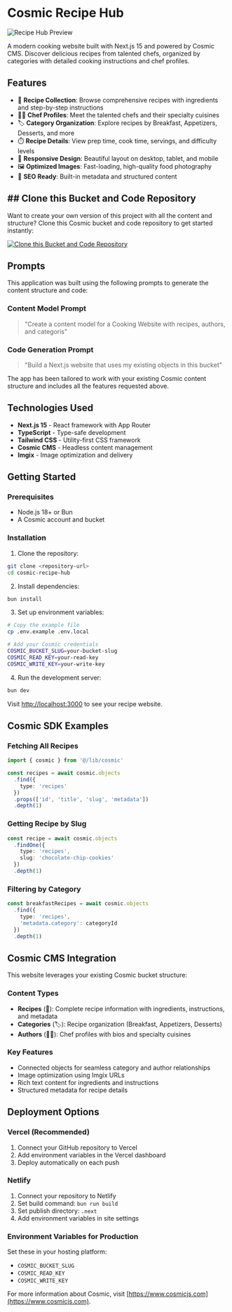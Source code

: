 # Cosmic Recipe Hub

![Recipe Hub Preview](https://imgix.cosmicjs.com/58afc790-7943-11f0-a051-23c10f41277a-photo-1499636136210-6f4ee915583e-1755199060454.jpg?w=1200&h=300&fit=crop&auto=format,compress)

A modern cooking website built with Next.js 15 and powered by Cosmic CMS. Discover delicious recipes from talented chefs, organized by categories with detailed cooking instructions and chef profiles.

## Features

- 🍳 **Recipe Collection**: Browse comprehensive recipes with ingredients and step-by-step instructions
- 👨‍🍳 **Chef Profiles**: Meet the talented chefs and their specialty cuisines
- 🏷️ **Category Organization**: Explore recipes by Breakfast, Appetizers, Desserts, and more
- ⏱️ **Recipe Details**: View prep time, cook time, servings, and difficulty levels
- 📱 **Responsive Design**: Beautiful layout on desktop, tablet, and mobile
- 🖼️ **Optimized Images**: Fast-loading, high-quality food photography
- 🎯 **SEO Ready**: Built-in metadata and structured content

## ## Clone this Bucket and Code Repository

Want to create your own version of this project with all the content and structure? Clone this Cosmic bucket and code repository to get started instantly:

[![Clone this Bucket and Code Repository](https://img.shields.io/badge/Clone%20this%20Bucket-29abe2?style=for-the-badge&logo=cosmic&logoColor=white)](https://app.cosmic-staging.com/projects/new?clone_bucket=689e35be28031fe3849acec2&clone_repository=689e378528031fe3849acee4)

## Prompts

This application was built using the following prompts to generate the content structure and code:

### Content Model Prompt

> "Create a content model for a Cooking Website with recipes, authors, and categoris"

### Code Generation Prompt

> "Build a Next.js website that uses my existing objects in this bucket"

The app has been tailored to work with your existing Cosmic content structure and includes all the features requested above.

## Technologies Used

- **Next.js 15** - React framework with App Router
- **TypeScript** - Type-safe development
- **Tailwind CSS** - Utility-first CSS framework
- **Cosmic CMS** - Headless content management
- **Imgix** - Image optimization and delivery

## Getting Started

### Prerequisites

- Node.js 18+ or Bun
- A Cosmic account and bucket

### Installation

1. Clone the repository:
```bash
git clone <repository-url>
cd cosmic-recipe-hub
```

2. Install dependencies:
```bash
bun install
```

3. Set up environment variables:
```bash
# Copy the example file
cp .env.example .env.local

# Add your Cosmic credentials
COSMIC_BUCKET_SLUG=your-bucket-slug
COSMIC_READ_KEY=your-read-key
COSMIC_WRITE_KEY=your-write-key
```

4. Run the development server:
```bash
bun dev
```

Visit [http://localhost:3000](http://localhost:3000) to see your recipe website.

## Cosmic SDK Examples

### Fetching All Recipes
```typescript
import { cosmic } from '@/lib/cosmic'

const recipes = await cosmic.objects
  .find({
    type: 'recipes'
  })
  .props(['id', 'title', 'slug', 'metadata'])
  .depth(1)
```

### Getting Recipe by Slug
```typescript
const recipe = await cosmic.objects
  .findOne({
    type: 'recipes',
    slug: 'chocolate-chip-cookies'
  })
  .depth(1)
```

### Filtering by Category
```typescript
const breakfastRecipes = await cosmic.objects
  .find({
    type: 'recipes',
    'metadata.category': categoryId
  })
  .depth(1)
```

## Cosmic CMS Integration

This website leverages your existing Cosmic bucket structure:

### Content Types
- **Recipes** (🍳): Complete recipe information with ingredients, instructions, and metadata
- **Categories** (🏷️): Recipe organization (Breakfast, Appetizers, Desserts)
- **Authors** (👨‍🍳): Chef profiles with bios and specialty cuisines

### Key Features
- Connected objects for seamless category and author relationships
- Image optimization using Imgix URLs
- Rich text content for ingredients and instructions
- Structured metadata for recipe details

## Deployment Options

### Vercel (Recommended)
1. Connect your GitHub repository to Vercel
2. Add environment variables in the Vercel dashboard
3. Deploy automatically on each push

### Netlify
1. Connect your repository to Netlify
2. Set build command: `bun run build`
3. Set publish directory: `.next`
4. Add environment variables in site settings

### Environment Variables for Production
Set these in your hosting platform:
- `COSMIC_BUCKET_SLUG`
- `COSMIC_READ_KEY`
- `COSMIC_WRITE_KEY`

For more information about Cosmic, visit [https://www.cosmicjs.com](https://www.cosmicjs.com).
<!-- README_END -->
